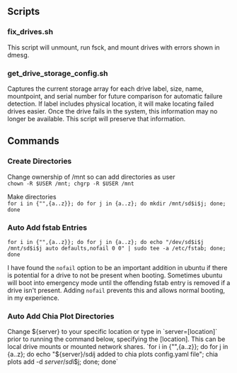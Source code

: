 ## Scripts  
### fix_drives.sh  
This script will unmount, run fsck, and mount drives with errors shown in dmesg.
### get_drive_storage_config.sh  
Captures the current storage array for each drive label, size, name, mountpoint, and serial number for future comparison for automatic failure detection. If label includes physical location, it will make locating failed drives easier. Once the drive fails in the system, this information may no longer be available. This script will preserve that information.  
## Commands  
### Create Directories 
Change ownership of /mnt so can add directories as user  
`chown -R $USER /mnt; chgrp -R $USER /mnt`  
  
Make directories  
`for i in {"",{a..z}}; do for j in {a..z}; do mkdir /mnt/sd$i$j; done; done` 
### Auto Add fstab Entries  
`for i in {"",{a..z}}; do for j in {a..z}; do echo "/dev/sd$i$j /mnt/sd$i$j auto defaults,nofail 0 0" | sudo tee -a /etc/fstab; done; done`  
  
I have found the `nofail` option to be an important addition in ubuntu if there is potential for a drive to not be present when booting. Sometimes ubuntu will boot into emergency mode until the offending fstab entry is removed if a drive isn't present. Adding `nofail` prevents this and allows normal booting, in my experience.  
### Auto Add Chia Plot Directories  
Change ${server} to your specific location or type in `server=[location]` prior to running the command below, specifying the [location]. This can be local drive mounts or mounted network shares.  
`for i in {"",{a..z}}; do for j in {a..z}; do echo "${server}/sd$i$j added to chia plots config.yaml file"; chia plots add -d ${server}/sd$i$j; done; done`  

